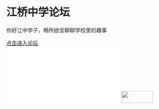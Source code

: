 <html>
<body>
	<h1>江桥中学论坛</h1>
	<p>你好江中学子，畅所欲言聊聊学校里的趣事</p>
	<a href="https://github.com/wyxdlz54188/jqzx/discussions">点击进入论坛</a><br>
	<iframe src="//player.bilibili.com/player.html?isOutside=true&aid=351853499&bvid=BV1VR4y1i7KM&cid=1007708118&p=1" scrolling="no" border="0" frameborder="no" framespacing="0" allowfullscreen="true"></iframe>
</body>
	<a href="https://github.com/wyxdlz54188/jqzx/discussions">
<img border="0" src="https://github.com/wyxdlz54188/jqzx/releases/download/%E7%85%A7%E7%89%87/jqzx.jpeg" width="84" height="32"></a></p>
</html>
